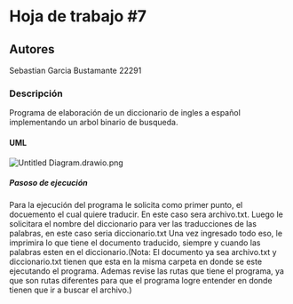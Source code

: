 # Hoja de trabajo #7

## Autores

Sebastian Garcia Bustamante 22291

### Descripción

Programa de elaboración de un diccionario de ingles a español implementando un arbol binario de busqueda.

#### UML

![Untitled Diagram.drawio.png](C:\Users\sebas\OneDrive\Escritorio\Untitled%20Diagram.drawio.png)

##### Pasoso de ejecución

Para la ejecución del programa le solicita como primer punto, el docuemento el cual quiere traducir. En este caso sera archivo.txt. Luego le solicitara el nombre del  diccionario para ver las traducciones de las palabras, en este caso seria diccionario.txt Una vez ingresado todo eso, le imprimira lo que tiene el documento traducido, siempre y cuando las palabras esten en el diccionario.(Nota: El documento ya sea archivo.txt y diccionario.txt tienen que esta en la misma carpeta en donde se este ejecutando el programa. Ademas revise las rutas que tiene el programa, ya que son rutas diferentes para que el programa logre entender en donde tienen que ir a buscar el archivo.)
